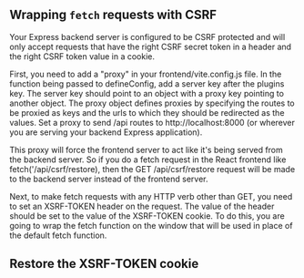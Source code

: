 ## Wrapping `fetch` requests with CSRF

Your Express backend server is configured to be CSRF protected and will only accept requests that have the right CSRF secret token in a header and the right CSRF token value in a cookie.

First, you need to add a "proxy" in your frontend/vite.config.js file. In the function being passed to defineConfig, add a server key after the plugins key. The server key should point to an object with a proxy key pointing to another object. The proxy object defines proxies by specifying the routes to be proxied as keys and the urls to which they should be redirected as the values. Set a proxy to send /api routes to http://localhost:8000 (or wherever you are serving your backend Express application).

This proxy will force the frontend server to act like it's being served from the backend server. So if you do a fetch request in the React frontend like fetch('/api/csrf/restore), then the GET /api/csrf/restore request will be made to the backend server instead of the frontend server.


Next, to make fetch requests with any HTTP verb other than GET, you need to set an XSRF-TOKEN header on the request.
The value of the header should be set to the value of the XSRF-TOKEN cookie.
To do this, you are going to wrap the fetch function on the window that will be used in place of the default fetch function.


## Restore the XSRF-TOKEN cookie
